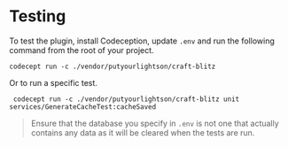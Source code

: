 # Testing

To test the plugin, install Codeception, update `.env` and run the following command from the root of your project.

    codecept run -c ./vendor/putyourlightson/craft-blitz

Or to run a specific test.

     codecept run -c ./vendor/putyourlightson/craft-blitz unit services/GenerateCacheTest:cacheSaved

> Ensure that the database you specify in `.env` is not one that actually contains any data as it will be cleared when the tests are run. 

